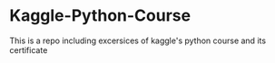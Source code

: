 # Kaggle-Python-Course
This is a repo including excersices of kaggle's python course and its certificate
